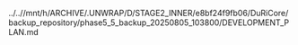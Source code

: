 ../..//mnt/h/ARCHIVE/.UNWRAP/D/STAGE2_INNER/e8bf24f9fb06/DuRiCore/backup_repository/phase5_5_backup_20250805_103800/DEVELOPMENT_PLAN.md